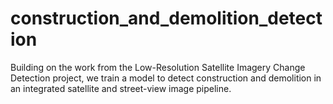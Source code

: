 # construction_and_demolition_detection
Building on the work from the Low-Resolution Satellite Imagery Change Detection project, we train a model to detect construction and demolition in an integrated satellite and street-view image pipeline.
